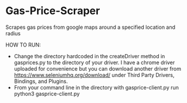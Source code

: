 # Gas-Price-Scraper
Scrapes gas prices from google maps around a specified location and radius

HOW TO RUN:
  - Change the directory hardcoded in the createDriver method in gasprices.py to the directory of your driver. I have a chrome driver uploaded for convenience but you can download another driver from https://www.seleniumhq.org/download/ under Third Party Drivers, Bindings, and Plugins.
  - From your command line in the directory with gasprice-client.py run python3 gasprice-client.py
  
